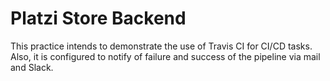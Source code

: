# Platzi Store Backend
This practice intends to demonstrate the use of Travis CI for CI/CD tasks. Also, it is configured to notify of failure and success of the pipeline via mail and Slack.
